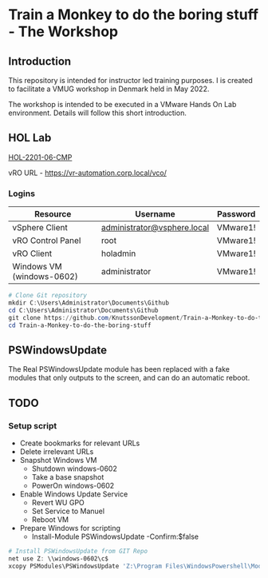 # Train a Monkey to do the boring stuff - The Workshop

## Introduction

This repository is intended for instructor led training purposes. I is created to facilitate a VMUG workshop in Denmark held in May 2022.

The workshop is intended to be executed in a VMware Hands On Lab environment. Details will follow this short introduction.

## HOL Lab
[HOL-2201-06-CMP](https://pathfinder.vmware.com/v3/activity/vmware_vrealize_automation8_hol)

vRO URL - https://vr-automation.corp.local/vco/



### Logins

| Resource                  | Username                    | Password |
| ------------------------- | --------------------------- | -------- |
| vSphere Client            | administrator@vsphere.local | VMware1! |
| vRO Control Panel         | root                        | VMware1! |
| vRO Client                | holadmin                    | VMware1! |
| Windows VM (windows-0602) | administrator               | VMware1! |



```powershell
# Clone Git repository
mkdir C:\Users\Administrator\Documents\Github
cd C:\Users\Administrator\Documents\Github
git clone https://github.com/KnutssonDevelopment/Train-a-Monkey-to-do-the-boring-stuff/
cd Train-a-Monkey-to-do-the-boring-stuff
```



## PSWindowsUpdate

The Real PSWindowsUpdate module has been replaced with a fake modules that only outputs to the screen, and can do an automatic reboot.



## TODO

### Setup script

* Create bookmarks for relevant URLs
* Delete irrelevant URLs
* Snapshot Windows VM
  * Shutdown windows-0602
  * Take a base snapshot
  * PowerOn windows-0602
* Enable Windows Update Service
  * Revert WU GPO
  * Set Service to Manuel
  * Reboot VM
* Prepare Windows for scripting
  * Install-Module PSWindowsUpdate -Confirm:$false

```powershell
# Install PSWindowsUpdate from GIT Repo
net use Z: \\windows-0602\c$
xcopy PSModules\PSWindowsUpdate 'Z:\Program Files\WindowsPowershell\Modules\'
```

